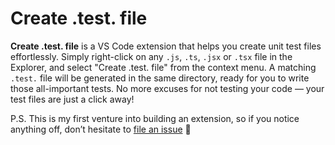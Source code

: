 # Create .test. file

**Create .test. file** is a VS Code extension that helps you create unit test files effortlessly. Simply right-click on any `.js`, `.ts`, `.jsx` or `.tsx` file in the Explorer, and select "Create .test. file" from the context menu. A matching `.test.` file will be generated in the same directory, ready for you to write those all-important tests. No more excuses for not testing your code — your test files are just a click away!

P.S. This is my first venture into building an extension, so if you notice anything off, don’t hesitate to [file an issue](https://github.com/ltclmbdev/vscode-create-test-files/issues) 🙌

